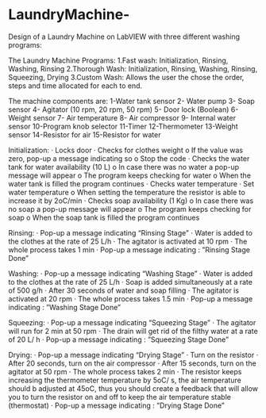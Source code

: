 # LaundryMachine-
Design of a Laundry Machine on LabVIEW with three different washing programs: 

The Laundry Machine Programs:
  1.Fast wash:
      Initialization, Rinsing, Washing, Rinsing
  2.Thorough Wash:
      Initialization, Rinsing, Washing, Rinsing, Squeezing, Drying
  3.Custom Wash:
      Allows the user the chose the order, steps and time allocated for each to end.
      
The machine components are:
1-Water tank sensor
2- Water pump
3- Soap sensor
4- Agitator (10 rpm, 20 rpm, 50 rpm)
5- Door lock (Boolean)
6- Weight sensor
7- Air temperature
8- Air compressor
9- Internal water sensor
10-Program knob selector
11-Timer
12-Thermometer
13-Weight sensor
14-Resistor for air
15-Resistor for water

Initialization:
· Locks door
· Checks for clothes weight
o If the value was zero, pop-up a message indicating so
o Stop the code
· Checks the water tank for water availability (10 L)
o In case there was no water a pop-up message will appear
o The program keeps checking for water
o When the water tank is filled the program continues
· Checks water temperature
· Set water temperature
o When setting the temperature the resistor is able to increase it by 2oC/min
· Checks soap availability (1 Kg)
o In case there was no soap a pop-up message will appear
o The program keeps checking for soap
o When the soap tank is filled the program continues

Rinsing:
· Pop-up a message indicating “Rinsing Stage”
· Water is added to the clothes at the rate of 25 L/h
· The agitator is activated at 10 rpm
· The whole process takes 1 min
· Pop-up a message indicating : ”Rinsing Stage Done”

Washing:
· Pop-up a message indicating “Washing Stage”
· Water is added to the clothes at the rate of 25 L/h
· Soap is added simultaneously at a rate of 500 g/h
· After 30 seconds of water and soap filling
· The agitator is activated at 20 rpm
· The whole process takes 1.5 min
· Pop-up a message indicating : ”Washing Stage Done”

Squeezing:
· Pop-up a message indicating “Squeezing Stage”
· The agitator will run for 2 min at 50 rpm
· The drain will get rid of the filthy water at a rate of 20 L/ h
· Pop-up a message indicating : ”Squeezing Stage Done”

Drying:
· Pop-up a message indicating “Drying Stage”
· Turn on the resistor
· After 20 seconds, turn on the air compressor
· After 15 seconds, turn on the agitator at 50 rpm
· The whole process takes 2 min
· The resistor keeps increasing the thermometer temperature by 5oC/ s, the air temperature should b adjusted
at 45oC, thus you should create a feedback that will allow you to turn the resistor on and off to keep the air
temperature stable (thermostat)
· Pop-up a message indicating : ”Drying Stage Done”
